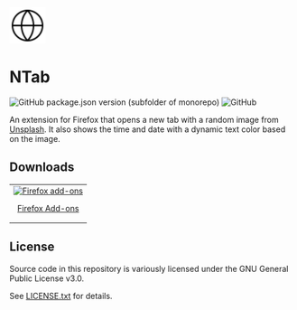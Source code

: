 <img src="output/icon.svg" width="64"/>

# NTab

![GitHub package.json version (subfolder of monorepo)](https://img.shields.io/github/package-json/v/NSMNIA/n-tab) ![GitHub](https://img.shields.io/github/license/NSMNIA/n-tab)

An extension for Firefox that opens a new tab with a random image from [Unsplash](https://unsplash.com/). It also shows the time and date with a dynamic text color based on the image.

## Downloads

<table cellspacing="0" cellpadding="0">
  <tr>
    <td valign="center">
      <a href="https://addons.mozilla.org/en-US/firefox/addon/ntab/">
        <img src="https://user-images.githubusercontent.com/22908993/166417727-3481fef4-00e5-4cf0-bb03-27fb880d993c.png" alt="Firefox add-ons" />
        <p align="center">Firefox Add-ons</p>
      </a>
    </td>
  </tr>
</table>

## License

Source code in this repository is variously licensed under the GNU General Public License v3.0.

See [LICENSE.txt](./LICENSE.txt) for details.
